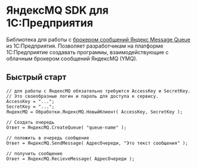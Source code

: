 # ЯндексMQ SDK для 1С:Предприятия

Библиотека для работы с [брокером сообщений Яндекс Message Queue](https://yandex.cloud/ru/services/message-queue) из 1С:Предприятия. 
Позволяет разработчикам на платформе 1С:Предприятие создавать программы, взаимодействующие с облачным брокером сообщений ЯндексMQ (YMQ).

## Быстрый старт

```bsl
// для работы с ЯндексMQ обязательно требуются AccessKey и SecretKey.
// Это своеобразные логин и пароль для доступа к сервису.
AccessKey = "...";
SecretKey = "...";
ЯндексMQ = Обработки.ЯндексMQ.НовыйКлиент( AccessKey, SecretKey );

// Создать очередь
Ответ = ЯндексMQ.CreateQueue( "queue-name" );

// положить в очередь сообщение
Ответ = ЯндексMQ.SendMessage( АдресОчереди, "Это текст сообщения" );

// получить сообщение
Ответ = ЯндексMQ.RecieveMessage( АдресОчереди );
```
